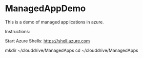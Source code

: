 # ManagedAppDemo

This is a demo of managed applications in azure. 

Instructions: 

Start Azure Shells: 
https://shell.azure.com

mkdir ~/clouddrive/ManagedApps
cd ~/clouddrive/ManagedApps
